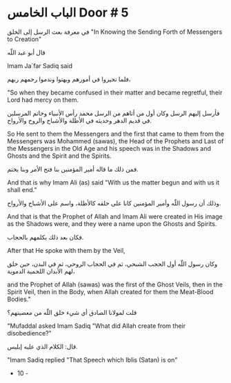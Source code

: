 # الباب الخامس Door # 5

في معرفة بعث الرسل إلى الخلق "In Knowing the Sending Forth of Messengers to Creation"

قال أبو عبد اللّه

Imam Ja´far Sadiq said 

فلما تحيروا في أمورهم وبهتوا وندموا رحمهم ربهم، 

"So when they became confused in their matter and became regretful, their Lord had mercy on them. 

فأرسل إليهم الرسل وكان أول من أتاهم من الرسل محمد رأس الأنبياء وخاتم المرسلين في قديم الدهر وحديثه في الأظلة والأشباح والروح والأرواح. 

So He sent to them the Messengers and the first that came to them from the Messengers was Mohammed (sawas), the Head of the Prophets and Last of the Messengers in the Old Age and his speech was in the Shadows and Ghosts and the Spirit and the Spirits. 

فمن ذلك ما قاله أمير المؤمنين بنا فتح الأمر وبنا يختم. 

And that is why Imam Ali (as) said "With us the matter begun and with us it shall end."

وذلك أن رسول اللّه وأمير المؤمنين كانا على خلقه كالأظلة، واسم على الأشباح والأرواح. 

And that is that the Prophet of Allah and Imam Ali were created in His image as the Shadows were, and they were a name upon the Ghosts and Spirits. 

فکان بعد ذلك يکلمهم بالحجاب. 

After that He spoke with them by the Veil, 

وكان رسول اللّه أول الحجب الشبحي، ثم في الحجاب الروحي، ثم في البدن، حين خلق لهم الأبدان اللحمية الدموية،  

and the Prophet of Allah (sawas) was the first of the Ghost Veils, then in the Spirit Veil, then in the Body, when Allah created for them the Meat-Blood Bodies."

قلت لمولانا الصادق أي شيء خلق اللّه من معصيتهم؟

"Mufaddal asked Imam Sadiq "What did Allah create from their disobedience?"

قال: الکلام الذي عليه إبليس.

"Imam Sadiq replied "That Speech which Iblis (Satan) is on"

- 10 -